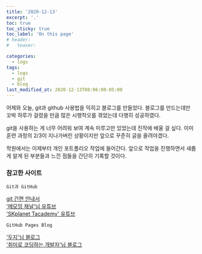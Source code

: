 ```yaml
---
title: '2020-12-13'
excerpt: '.'
toc: true
toc_sticky: true
toc_label: 'On this page'
# header:
#   teaser:

categories:
  - logs
tags:
  - logs
  - git
  - blog
last_modified_at: 2020-12-13T08:06:00-05:00
---
```


어제와 오늘, git과 github 사용법을 익히고 블로그를 만들었다.
블로그를 만드는데만 꼬박 하루가 걸렸을 만큼 많은 시행착오를 겪었는데 다행히 성공하였다.

git을 사용하는 게 너무 어려워 보여 계속 미루고만 있었는데 진작에 배울 걸 싶다.
이미 훈련 과정의 2/3이 지나가버린 상황이지만 앞으로 꾸준히 글을 올려야겠다.

학원에서는 이제부터 개인 포트폴리오 작업에 들어간다.
앞으로 작업을 진행하면서 새롭게 알게 된 부분들과 느낀 점들을 간단히 기록할 것이다.

### 참고한 사이트

`Git과 GitHub`

[git 간편 안내서](https://rogerdudler.github.io/git-guide/index.ko.html) <br />
['메모밍 채널'님 유튜브](https://www.youtube.com/watch?v=tC8Xj_Bf8Fw) <br />
['SKplanet Tacademy' 유튜브](https://www.youtube.com/watch?v=YQat_D1C-ps) <br />

`GitHub Pages Blog`

['두지'님 블로그](http://blog.naver.com/PostView.nhn?blogId=success1834&logNo=221473763444&parentCategoryNo=&categoryNo=15&viewDate=&isShowPopularPosts=false&from=postView) <br />
['취미로 코딩하는 개발자'님 블로그](https://devinlife.com/categories/#howto-github-pages)
